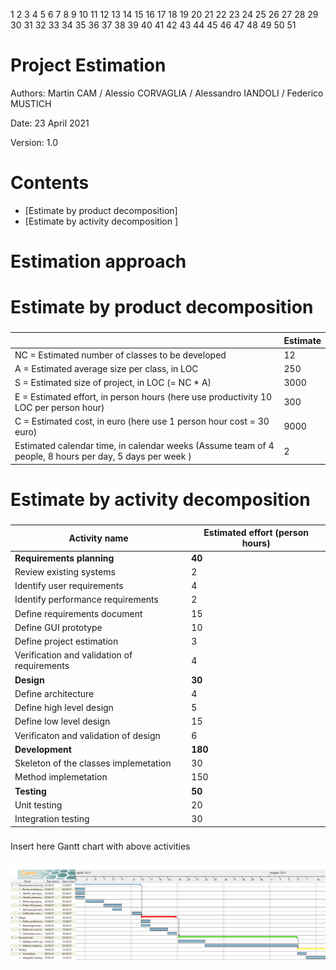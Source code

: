 1
2
3
4
5
6
7
8
9
10
11
12
13
14
15
16
17
18
19
20
21
22
23
24
25
26
27
28
29
30
31
32
33
34
35
36
37
38
39
40
41
42
43
44
45
46
47
48
49
50
51
# Project Estimation  
Authors: Martin CAM / Alessio CORVAGLIA / Alessandro IANDOLI / Federico MUSTICH

Date: 23 April 2021

Version: 1.0

# Contents
- [Estimate by product decomposition]
- [Estimate by activity decomposition ]
# Estimation approach

# Estimate by product decomposition
### 
|             | Estimate                        |             
| ----------- | ------------------------------- |  
| NC =  Estimated number of classes to be developed   |             12              |             
|  A = Estimated average size per class, in LOC       |              250              | 
| S = Estimated size of project, in LOC (= NC * A) | 3000 |
| E = Estimated effort, in person hours (here use productivity 10 LOC per person hour)  |                300                    |   
| C = Estimated cost, in euro (here use 1 person hour cost = 30 euro) | 9000 | 
| Estimated calendar time, in calendar weeks (Assume team of 4 people, 8 hours per day, 5 days per week ) |        2            |               
# Estimate by activity decomposition
### 
|         Activity name    | Estimated effort (person hours)   |             
| ----------- | ------------------------------- | 
| **Requirements planning** | **40** |
|   Review existing systems | 2 |
|   Identify user requirements | 4 |
|   Identify performance requirements | 2 |
|   Define requirements document | 15 |
|   Define GUI prototype | 10 |
|   Define project estimation | 3 |
|   Verification and validation of requirements | 4 |
| **Design** | **30** |
|   Define architecture | 4 |
|   Define high level design | 5  |
|   Define low level design | 15 |
|   Verificaton and validation of design | 6 |
| **Development** | **180** |
|   Skeleton of the classes implemetation | 30 |
|   Method implemetation | 150 |
| **Testing** | **50** |
|   Unit testing | 20 |
|   Integration testing | 30 |
###
Insert here Gantt chart with above activities

![Gantt chart](gantt.png)
